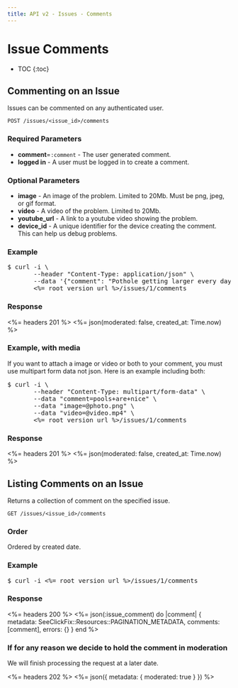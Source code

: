 ```yaml
---
title: API v2 - Issues - Comments
---
```


# Issue Comments

* TOC
{:toc}

## Commenting on an Issue

Issues can be commented on any authenticated user.

    POST /issues/<issue_id>/comments

### Required Parameters

* **comment**=`:comment` - The user generated comment.
* **logged in** - A user must be logged in to create a comment.

### Optional Parameters

* **image** - An image of the problem. Limited to 20Mb. Must be png, jpeg, or gif format.
* **video** - A video of the problem. Limited to 20Mb.
* **youtube_url** - A link to a youtube video showing the problem.
* **device_id** - A unique identifier for the device creating the comment. This can help us debug problems.

### Example

<pre class="terminal">
$ curl -i \
       --header "Content-Type: application/json" \
       --data '{"comment": "Pothole getting larger every day"}' \
       <%= root_version_url %>/issues/1/comments
</pre>

### Response

<%= headers 201 %>
<%= json(moderated: false, created_at: Time.now) %>

### Example, with media

If you want to attach a image or video or both to your comment, you must use multipart form data not json. Here is an example including both:

<pre class="terminal">
$ curl -i \
       --header "Content-Type: multipart/form-data" \
       --data "comment=pools+are+nice" \
       --data "image=@photo.png" \
       --data "video=@video.mp4" \
       <%= root_version_url %>/issues/1/comments
</pre>

### Response

<%= headers 201 %>
<%= json(moderated: false, created_at: Time.now) %>

## Listing Comments on an Issue

Returns a collection of comment on the specified issue.

    GET /issues/<issue_id>/comments

### Order

Ordered by created date.

### Example

<pre class="terminal">
$ curl -i <%= root_version_url %>/issues/1/comments
</pre>


### Response

<%= headers 200 %>
<%=
  json(:issue_comment) do |comment|
    { metadata: SeeClickFix::Resources::PAGINATION_METADATA,
      comments: [comment],
      errors: {}
    }
  end
%>

### If for any reason we decide to hold the comment in moderation

We will finish processing the request at a later date.

<%= headers 202 %>
<%= json({ metadata: { moderated: true } }) %>

